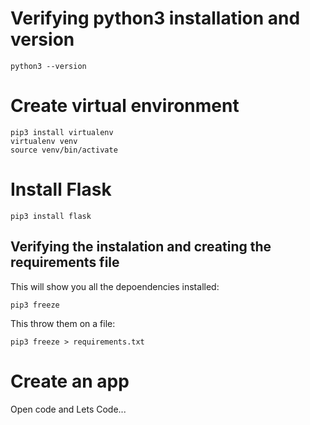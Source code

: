 # Verifying python3 installation and version
```shell
python3 --version
```

# Create virtual environment
```shell 
pip3 install virtualenv
virtualenv venv
source venv/bin/activate
```

# Install Flask
```shell
pip3 install flask
```

## Verifying the instalation and creating the requirements file
This will show you all the depoendencies installed:
```shell
pip3 freeze
```
This throw them on a file:
```shell
pip3 freeze > requirements.txt
```

# Create an app
Open code and Lets Code...

